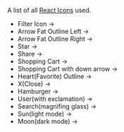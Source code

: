 A list of all [React Icons](https://react-icons.github.io/react-icons/search/) used.

- Filter Icon -> <MdFilterList /> 
- Arrow Fat Outline Left -> <LuArrowBigLeft />
- Arrow Fat Outline Right -> <LuArrowBigRight />
- Star -> <FaStar />
- Share -> <FaShareAlt />
- Shopping Cart -> <TbShoppingCart />
- Shopping Cart with down arrow -> <FaCartArrowDown />
- Heart(Favorite) Outline -> <MdOutlineFavoriteBorder />
- X(Close) -> <IoCloseSharp />
- Hamburger -> <GiHamburgerMenu />
- User(with exclamation) -> <TbUserExclamation />
- Search(magnifing glass) -> <LuSearch />
- Sun(light mode) -> <MdOutlineLightMode />
- Moon(dark mode) -> <MdOutlineDarkMode />